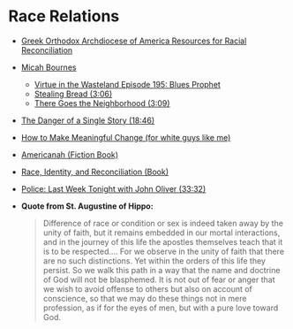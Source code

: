 
# Race Relations
* [Greek Orthodox Archdiocese of America Resources for Racial Reconciliation](https://www.goarch.org/society/racial-reconciliation)
* [Micah Bournes](https://www.micahbournes.com/)
   * [Virtue in the Wasteland Episode 195: Blues Prophet](https://podcasts.apple.com/us/podcast/blues-prophet/id670753324?i=1000375844246)
   * [Stealing Bread (3:06)](https://www.youtube.com/watch?v=mWFVS9MIs5o)
   * [There Goes the Neighborhood (3:09)](https://www.youtube.com/watch?v=u_5T5A0zLuY)
* [The Danger of a Single Story (18:46)](https://www.ted.com/talks/chimamanda_ngozi_adichie_the_danger_of_a_single_story?language=en)
* [How to Make Meaningful Change (for white guys like me)](https://tatianamac.com/posts/white-guyde/)
* [Americanah (Fiction Book)](https://www.amazon.com/Americanah-ALA-Notable-Books-Adults/dp/0307271080)
* [Race, Identity, and Reconciliation (Book)](https://www.amazon.com/Race-Identity-Reconciliation-Second-Transformative-dp-0998390623/dp/0998390623?pldnSite=1)
* [Police: Last Week Tonight with John Oliver (33:32)](https://youtu.be/Wf4cea5oObY)
* **Quote from St. Augustine of Hippo:**

   >Difference of race or condition or sex is indeed taken away by the unity of faith, but it remains embedded in our mortal interactions, and in the journey of this life the apostles themselves teach that it is to be respected…. For we observe in the unity of faith that there are no such distinctions. Yet within the orders of this life they persist. So we walk this path in a way that the name and doctrine of God will not be blasphemed. It is not out of fear or anger that we wish to avoid offense to others but also on account of conscience, so that we may do these things not in mere profession, as if for the eyes of men, but with a pure love toward God.